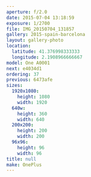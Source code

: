 ```yaml
---
aperture: f/2.0
date: 2015-07-04 13:18:59
exposure: 1/2700
file: IMG_20150704_131857
gallery: 2015-spain-barcelona
layout: gallery-photo
location:
  latitude: 41.376998333333
  longitude: 2.1908966666667
model: One A0001
next: e4034d1
ordering: 37
previous: 6473afe
sizes:
  1920x1080:
    height: 1080
    width: 1920
  640w:
    height: 360
    width: 640
  200x200:
    height: 200
    width: 200
  96x96:
    height: 96
    width: 96
title: null
make: OnePlus
---
```

